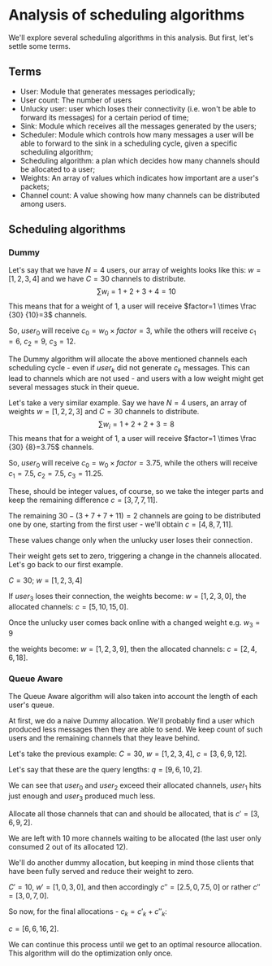 # Analysis of scheduling algorithms

We'll explore several scheduling algorithms in this analysis. But first, let's settle some terms.

## Terms

- User: Module that generates messages periodically;
- User count: The number of users
- Unlucky user: user which loses their connectivity (i.e. won't be able to forward its messages) for a certain period of time;
- Sink: Module which receives all the messages generated by the users;
- Scheduler: Module which controls how many messages a user will be able to forward to the sink in a scheduling cycle, given a specific scheduling algorithm;
- Scheduling algorithm: a plan which decides how many channels should be allocated to a user;
- Weights: An array of values which indicates how important are a user's packets;
- Channel count: A value showing how many channels can be distributed among users.

## Scheduling algorithms

### **Dummy**

Let's say that we have $N = 4$ users, our array of weights looks like this: $w = [1, 2, 3, 4]$ and we have $C = 30$ channels to distribute.
$$
\sum w_i=1+2+3+4=10
$$
This means that for a weight of $1$, a user will receive $factor=1 \times \frac {30} {10}=3$ channels.

So, $user_0$ will receive $c_0 = w_0 \times factor = 3$, while the others will receive $c_1 = 6$, $c_2 = 9$, $c_3 = 12$.

The Dummy algorithm will allocate the above mentioned channels each scheduling cycle - even if $user_k$ did not generate $c_k$ messages. This can lead to channels which are not used - and users with a low weight might get several messages stuck in their queue.

Let's take a very similar example.
Say we have $N = 4$ users, an array of weights $w = [1, 2, 2, 3]$ and $C = 30$ channels to distribute.
$$
\sum w_i=1+2+2+3=8
$$
This means that for a weight of $1$, a user will receive $factor=1 \times \frac {30} {8}=3.75$ channels.

So, $user_0$ will receive $c_0 = w_0 \times factor = 3.75$, while the others will receive $c_1 = 7.5$, $c_2 = 7.5$, $c_3 = 11.25$.

These, should be integer values, of course, so we take the integer parts and keep the remaining difference $c=[3,7,7,11]$.

The remaining $30 - (3+7+7+11)=2$ channels are going to be distributed one by one, starting from the first user - we'll obtain $c=[4,8,7,11]$.

These values change only when the unlucky user loses their connection.

Their weight gets set to zero, triggering a change in the channels allocated. Let's go back to our first example.

$C=30$; $w=[1,2,3,4]$

If $user_3$ loses their connection, the weights become: $w=[1,2,3,0]$, the allocated channels: $c=[5,10,15,0]$.

Once the unlucky user comes back online with a changed weight e.g. $w_3 = 9$

the weights become: $w=[1,2,3,9]$, then the allocated channels: $c=[2,4,6,18]$.

### **Queue Aware**

The Queue Aware algorithm will also taken into account the length of each user's queue.

At first, we do a naive Dummy allocation. We'll probably find a user which produced less messages then they are able to send. We keep count of such users and the remaining channels that they leave behind.

Let's take the previous example: $C=30$, $w=[1,2,3,4]$, $c=[3,6,9,12]$.

Let's say that these are the query lengths: $q=[9,6,10,2]$.

We can see that $user_0$ and $user_2$ exceed their allocated channels, $user_1$ hits just enough and $user_3$ produced much less.

Allocate all those channels that can and should be allocated, that is $c'=[3,6,9,2]$.

We are left with 10 more channels waiting to be allocated (the last user only consumed 2 out of its allocated 12).

We'll do another dummy allocation, but keeping in mind those clients that have been fully served and reduce their weight to zero.

$C'=10$, $w'=[1,0,3,0]$, and then accordingly $c''=[2.5,0,7.5,0]$ or rather $c''=[3,0,7,0]$.

So now, for the final allocations - $c_k=c'_k + c''_k$:

$c=[6,6,16,2]$.

We can continue this process until we get to an optimal resource allocation. This algorithm will do the optimization only once.
